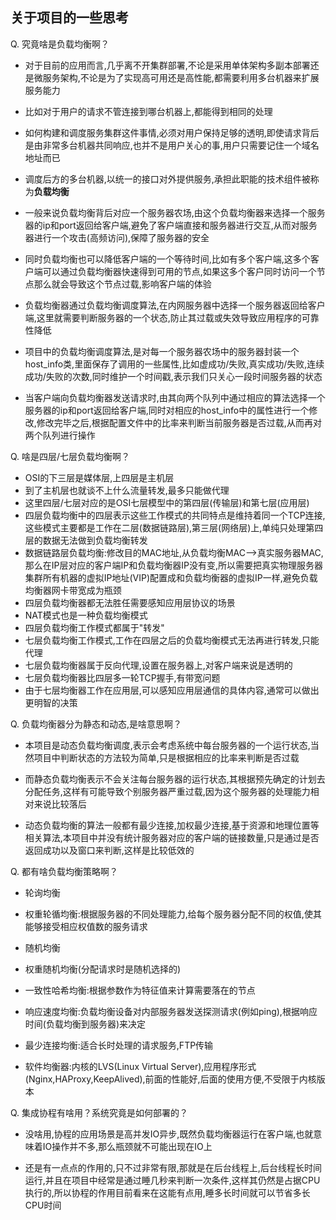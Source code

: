 ## 关于项目的一些思考
Q. 究竟啥是负载均衡啊？
- 对于目前的应用而言,几乎离不开集群部署,不论是采用单体架构多副本部署还是微服务架构,不论是为了实现高可用还是高性能,都需要利用多台机器来扩展服务能力

- 比如对于用户的请求不管连接到哪台机器上,都能得到相同的处理

- 如何构建和调度服务集群这件事情,必须对用户保持足够的透明,即使请求背后是由非常多台机器共同响应,也并不是用户关心的事,用户只需要记住一个域名地址而已

- 调度后方的多台机器,以统一的接口对外提供服务,承担此职能的技术组件被称为**负载均衡**

- 一般来说负载均衡背后对应一个服务器农场,由这个负载均衡器来选择一个服务器的ip和port返回给客户端,避免了客户端直接和服务器进行交互,从而对服务器进行一个攻击(高频访问),保障了服务器的安全

- 同时负载均衡也可以降低客户端的一个等待时间,比如有多个客户端,这多个客户端可以通过负载均衡器快速得到可用的节点,如果这多个客户同时访问一个节点那么就会导致这个节点过载,影响客户端的体验

- 负载均衡器通过负载均衡调度算法,在内网服务器中选择一个服务器返回给客户端,这里就需要判断服务器的一个状态,防止其过载或失效导致应用程序的可靠性降低

- 项目中的负载均衡调度算法,是对每一个服务器农场中的服务器封装一个host_info类,里面保存了调用的一些属性,比如虚成功/失败,真实成功/失败,连续成功/失败的次数,同时维护一个时间戳,表示我们只关心一段时间服务器的状态

- 当客户端向负载均衡器发送请求时,由其向两个队列中通过相应的算法选择一个服务器的ip和port返回给客户端,同时对相应的host_info中的属性进行一个修改,修改完毕之后,根据配置文件中的比率来判断当前服务器是否过载,从而再对两个队列进行操作

Q. 啥是四层/七层负载均衡啊？
- OSI的下三层是媒体层,上四层是主机层
- 到了主机层也就谈不上什么流量转发,最多只能做代理
- 这里四层/七层对应的是OSI七层模型中的第四层(传输层)和第七层(应用层)
- 四层负载均衡中的四层表示这些工作模式的共同特点是维持着同一个TCP连接,这些模式主要都是工作在二层(数据链路层),第三层(网络层)上,单纯只处理第四层的数据无法做到负载均衡转发
- 数据链路层负载均衡:修改目的MAC地址,从负载均衡MAC-->真实服务器MAC,那么在IP层对应的客户端IP和负载均衡器IP没有变,所以需要把真实物理服务器集群所有机器的虚拟IP地址(VIP)配置成和负载均衡器的虚拟IP一样,避免负载均衡器网卡带宽成为瓶颈
- 四层负载均衡器都无法胜任需要感知应用层协议的场景
- NAT模式也是一种负载均衡模式
- 四层负载均衡工作模式都属于"转发"
- 七层负载均衡工作模式,工作在四层之后的负载均衡模式无法再进行转发,只能代理
- 七层负载均衡器属于反向代理,设置在服务器上,对客户端来说是透明的
- 七层负载均衡器比四层多一轮TCP握手,有带宽问题
- 由于七层均衡器工作在应用层,可以感知应用层通信的具体内容,通常可以做出更明智的决策

Q. 负载均衡器分为静态和动态,是啥意思啊？

- 本项目是动态负载均衡调度,表示会考虑系统中每台服务器的一个运行状态,当然项目中判断状态的方法较为简单,只是根据相应的比率来判断是否过载

- 而静态负载均衡表示不会关注每台服务器的运行状态,其根据预先确定的计划去分配任务,这样有可能导致个别服务器严重过载,因为这个服务器的处理能力相对来说比较落后

- 动态负载均衡的算法一般都有最少连接,加权最少连接,基于资源和地理位置等相关算法,本项目中并没有统计服务器对应的客户端的链接数量,只是通过是否返回成功以及窗口来判断,这样是比较低效的

Q. 都有啥负载均衡策略啊？
- 轮询均衡
- 权重轮循均衡:根据服务器的不同处理能力,给每个服务器分配不同的权值,使其能够接受相应权值数的服务请求
- 随机均衡
- 权重随机均衡(分配请求时是随机选择的)
- 一致性哈希均衡:根据参数作为特征值来计算需要落在的节点
- 响应速度均衡:负载均衡设备对内部服务器发送探测请求(例如ping),根据响应时间(负载均衡到服务器)来决定
- 最少连接均衡:适合长时处理的请求服务,FTP传输

- 软件均衡器:内核的LVS(Linux Virtual Server),应用程序形式(Nginx,HAProxy,KeepAlived),前面的性能好,后面的使用方便,不受限于内核版本

Q. 集成协程有啥用？系统究竟是如何部署的？

- 没啥用,协程的应用场景是高并发IO异步,既然负载均衡器运行在客户端,也就意味着IO操作并不多,那么瓶颈就不可能出现在IO上

- 还是有一点点的作用的,只不过非常有限,那就是在后台线程上,后台线程长时间运行,并且在项目中经常是通过睡几秒来判断一次条件,这样其仍然是占据CPU执行的,所以协程的作用目前看来在这能有点用,睡多长时间就可以节省多长CPU时间
